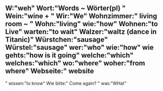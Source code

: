 W:"weh"
Wort:"Words
~
Wörter(pl)
"
Wein:"wine
+
"
Wir:"We"
Wohnzimmer:"
living room
~
"
Wohn:"living"
wie:"how"
Wohnen:"to Live"
warten:"to wait"
Walzer:"waltz (dance in Titanic)"
Würstchen:"sausage"
Würstel:"sausage"
wer:"who"
wie:"how"
wie gehts:"how is it going"
welche:"which"
welches:"which"
wo:"where"
woher:"from where"
Webseite:"
website
-
"
wissen:"to know"
Wie bitte:"
Come again?
"
was:"WHat"
